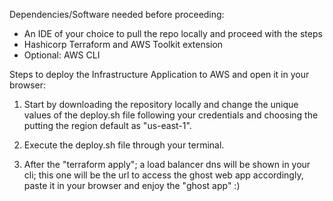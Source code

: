 Dependencies/Software needed before proceeding:
- An IDE of your choice to pull the repo locally and proceed with the steps
- Hashicorp Terraform and AWS Toolkit extension
- Optional: AWS CLI  


Steps to deploy the Infrastructure Application to AWS and open it in your browser: 
1. Start by downloading the repository locally and change the unique values of the deploy.sh file following your credentials and choosing the putting the region default as "us-east-1".

2. Execute the deploy.sh file through your terminal.

3. After the "terraform apply"; a load balancer dns will be shown in your cli; this one will be the url to access the ghost web app accordingly, paste it in your browser and enjoy the "ghost app" :)
